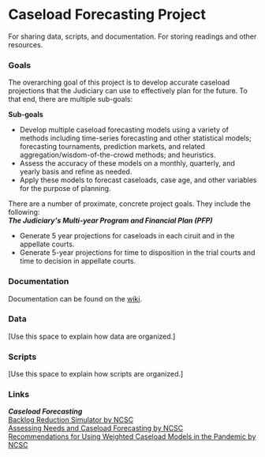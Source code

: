# Caseload Forecasting Project
For sharing data, scripts, and documentation. For storing readings and other resources. 

### Goals
The overarching goal of this project is to develop accurate caseload projections that the Judiciary can use to effectively plan for the future. To that end, there are multiple sub-goals:

**Sub-goals**
* Develop multiple caseload forecasting models using a variety of methods including time-series forecasting and other statistical models; forecasting tournaments, prediction markets, and related aggregation/wisdom-of-the-crowd methods; and heuristics.
* Assess the accuracy of these models on a monthly, quarterly, and yearly basis and refine as needed.
* Apply these models to forecast caseloads, case age, and other variables for the purpose of planning.

There are a number of proximate, concrete project goals. They include the following:  
***The Judiciary's Multi-year Program and Financial Plan (PFP)***
* Generate 5 year projections for caseloads in each ciruit and in the appellate courts.
* Generate 5-year projections for time to disposition in the trial courts and time to decision in appellate courts.

### Documentation
Documentation can be found on the [wiki](https://github.com/adamcohen3/caseload_forecasting/wiki).

### Data
[Use this space to explain how data are organized.]

### Scripts
[Use this space to explain how scripts are organized.]

### Links

***Caseload Forecasting***  
<a href="https://www.ncsc.org/consulting-and-research/areas-of-expertise/court-management-and-performance/caseflow-management/data-and-performance-management/backlog-reduction-simulator" target="_blank">Backlog Reduction Simulator by NCSC</a>  
<a href="https://www.ncsc.org/consulting-and-research/areas-of-expertise/courthouse-planning-and-security/planning/planning-and-design-guide/topics-a-h/assessing-needs" target="_blank">Assessing Needs and Caseload Forecasting by NCSC</a>  
<a href="https://www.ncsc.org/__data/assets/pdf_file/0034/75589/Recommendations-for-WCL-in-Pandemic.pdf" target="_blank">Recommendations for Using Weighted Caseload Models in the Pandemic by NCSC</a>  
